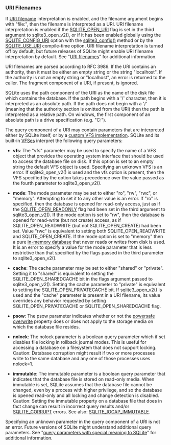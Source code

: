 ### URI Filenames




If [URI filename](../uri.html) interpretation is enabled, and the filename argument
begins with "file:", then the filename is interpreted as a URI. URI
filename interpretation is enabled if the [SQLITE\_OPEN\_URI](../c3ref/c_open_autoproxy.html) flag is
set in the third argument to sqlite3\_open\_v2(), or if it has
been enabled globally using the [SQLITE\_CONFIG\_URI](../c3ref/c_config_covering_index_scan.html#sqliteconfiguri) option with the
[sqlite3\_config()](../c3ref/config.html) method or by the [SQLITE\_USE\_URI](../compile.html#use_uri) compile\-time option.
URI filename interpretation is turned off
by default, but future releases of SQLite might enable URI filename
interpretation by default. See "[URI filenames](../uri.html)" for additional
information.


URI filenames are parsed according to RFC 3986\. If the URI contains an
authority, then it must be either an empty string or the string
"localhost". If the authority is not an empty string or "localhost", an
error is returned to the caller. The fragment component of a URI, if
present, is ignored.


SQLite uses the path component of the URI as the name of the disk file
which contains the database. If the path begins with a '/' character,
then it is interpreted as an absolute path. If the path does not begin
with a '/' (meaning that the authority section is omitted from the URI)
then the path is interpreted as a relative path.
On windows, the first component of an absolute path
is a drive specification (e.g. "C:").




The query component of a URI may contain parameters that are interpreted
either by SQLite itself, or by a [custom VFS implementation](../vfs.html).
SQLite and its built\-in [VFSes](../vfs.html) interpret the
following query parameters:


* **vfs**: The "vfs" parameter may be used to specify the name of
a VFS object that provides the operating system interface that should
be used to access the database file on disk. If this option is set to
an empty string the default VFS object is used. Specifying an unknown
VFS is an error. If sqlite3\_open\_v2() is used and the vfs option is
present, then the VFS specified by the option takes precedence over
the value passed as the fourth parameter to sqlite3\_open\_v2().



- **mode**: The mode parameter may be set to either "ro", "rw",
"rwc", or "memory". Attempting to set it to any other value is
an error.
If "ro" is specified, then the database is opened for read\-only
access, just as if the [SQLITE\_OPEN\_READONLY](../c3ref/c_open_autoproxy.html) flag had been set in the
third argument to sqlite3\_open\_v2(). If the mode option is set to
"rw", then the database is opened for read\-write (but not create)
access, as if SQLITE\_OPEN\_READWRITE (but not SQLITE\_OPEN\_CREATE) had
been set. Value "rwc" is equivalent to setting both
SQLITE\_OPEN\_READWRITE and SQLITE\_OPEN\_CREATE. If the mode option is
set to "memory" then a pure [in\-memory database](../inmemorydb.html) that never reads
or writes from disk is used. It is an error to specify a value for
the mode parameter that is less restrictive than that specified by
the flags passed in the third parameter to sqlite3\_open\_v2().



- **cache**: The cache parameter may be set to either "shared" or
"private". Setting it to "shared" is equivalent to setting the
SQLITE\_OPEN\_SHAREDCACHE bit in the flags argument passed to
sqlite3\_open\_v2(). Setting the cache parameter to "private" is
equivalent to setting the SQLITE\_OPEN\_PRIVATECACHE bit.
If sqlite3\_open\_v2() is used and the "cache" parameter is present in
a URI filename, its value overrides any behavior requested by setting
SQLITE\_OPEN\_PRIVATECACHE or SQLITE\_OPEN\_SHAREDCACHE flag.



- **psow**: The psow parameter indicates whether or not the
[powersafe overwrite](../psow.html) property does or does not apply to the
storage media on which the database file resides.



- **nolock**: The nolock parameter is a boolean query parameter
which if set disables file locking in rollback journal modes. This
is useful for accessing a database on a filesystem that does not
support locking. Caution: Database corruption might result if two
or more processes write to the same database and any one of those
processes uses nolock\=1\.



- **immutable**: The immutable parameter is a boolean query
parameter that indicates that the database file is stored on
read\-only media. When immutable is set, SQLite assumes that the
database file cannot be changed, even by a process with higher
privilege, and so the database is opened read\-only and all locking
and change detection is disabled. Caution: Setting the immutable
property on a database file that does in fact change can result
in incorrect query results and/or [SQLITE\_CORRUPT](../rescode.html#corrupt) errors.
See also: [SQLITE\_IOCAP\_IMMUTABLE](../c3ref/c_iocap_atomic.html).




Specifying an unknown parameter in the query component of a URI is not an
error. Future versions of SQLite might understand additional query
parameters. See "[query parameters with special meaning to SQLite](../uri.html#coreqp)" for
additional information.



